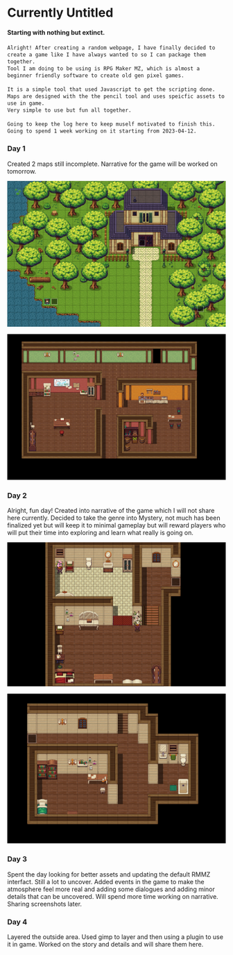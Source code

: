 # Currently Untitled

#### Starting with nothing but extinct.


```
Alright! After creating a random webpage, I have finally decided to create a game like I have always wanted to so I can package them together.
Tool I am doing to be using is RPG Maker MZ, which is almost a beginner friendly software to create old gen pixel games.

It is a simple tool that used Javascript to get the scripting done. Maps are designed with the the pencil tool and uses speicfic assets to use in game.
Very simple to use but fun all together.

Going to keep the log here to keep muself motivated to finish this. Going to spend 1 week working on it starting from 2023-04-12.
```

### Day 1 

Created 2 maps still incomplete. Narrative for the game will be worked on tomorrow.

![alt text](https://github.com/igopib/untitled/blob/main/public/assets/Day1Log1.png?raw=true)

![alt text](https://github.com/igopib/untitled/blob/main/public/assets/Day1Log2.png?raw=true)


### Day 2

Alright, fun day! Created into narrative of the game which I will not share here currently.
Decided to take the genre into Mystery, not much has been finalized yet but will keep it to minimal
gameplay but will reward players who will put their time into exploring and learn what really is going on.

![alt text](https://github.com/igopib/untitled/blob/main/public/assets/Day2Log1.png?raw=true)

![alt text](https://github.com/igopib/untitled/blob/main/public/assets/Day2Log2.png?raw=true)


### Day 3

Spent the day looking for better assets and updating the default RMMZ interfact. Still a lot to uncover.
Added events in the game to make the atmosphere feel more real and adding some dialogues and adding minor
details that can be uncovered. Will spend more time working on narrative. Sharing screenshots later.

### Day 4

Layered the outside area. Used gimp to layer and then using a plugin to use it in game. Worked on the story and details
and will share them here.
